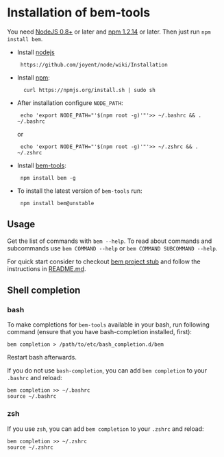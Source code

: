 # Installation of bem-tools

You need [NodeJS 0.8+](http://nodejs.org/) or later and [npm 1.2.14](http://npmjs.org/) or later.
Then just run `npm install bem`.

 * Install [nodejs](http://nodejs.org)

        https://github.com/joyent/node/wiki/Installation

* Install [npm](http://npmjs.org):

        curl https://npmjs.org/install.sh | sudo sh

 * After installation configure `NODE_PATH`:

        echo 'export NODE_PATH="'$(npm root -g)'"'>> ~/.bashrc && . ~/.bashrc

    or

        echo 'export NODE_PATH="'$(npm root -g)'"'>> ~/.zshrc && . ~/.zshrc

 * Install [bem-tools](https://bem.info/tools/bem/bem-tools/):

        npm install bem -g

 * To install the latest version of `bem-tools` run:

        npm install bem@unstable

## Usage
Get the list of commands with `bem --help`.
To read about commands and subcommands use `bem COMMAND --help` or `bem COMMAND SUBCOMMAND --help`.

For quick start consider to checkout [bem project stub](https://github.com/bem/project-stub) and follow the instructions in [README.md](https://github.com/bem/project-stub/blob/master/README.md).

## Shell completion

### bash

To make completions for `bem-tools` available in your bash, run following
command (ensure that you have bash-completion installed, first):

    bem completion > /path/to/etc/bash_completion.d/bem

Restart bash afterwards.

If you do not use `bash-completion`, you can add `bem completion` to your `.bashrc` and reload:

    bem completion >> ~/.bashrc
    source ~/.bashrc

### zsh

If you use `zsh`, you can add `bem completion` to your `.zshrc` and reload:

    bem completion >> ~/.zshrc
    source ~/.zshrc
